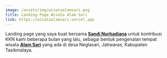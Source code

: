 ```yaml
---
image: /assets/img/wisataalamsari.png
title: Landing Page Wisata Alam Sari
link: https://wisataalamsari.vercel.app
---
```


Landing page yang saya buat bersama **[Sandi Nurhadiana](https://github.com/sandinurhadiana)** untuk kontribusi KKN kami beberapa bulan yang lalu, sebagai bentuk pengenalan tempat wisata **[Alam Sari](https://instagram.com/wisata_alam_sari)** yang ada di desa Neglasari, Jatiwaras, Kabupaten Tasikmalaya.